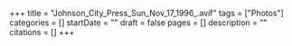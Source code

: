 +++
title = "Johnson_City_Press_Sun_Nov_17_1996_.avif"
tags = ["Photos"]
categories = []
startDate = ""
draft = false
pages = []
description = ""
citations = []
+++
